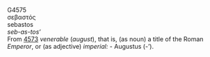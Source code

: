 <body>
  <p>G4575<br>  σεβαστός  <br> sebastos  <br><i>seb-as-tos‘ </i><br>From <a href="g4573.htm">4573</a>  <i>venerable</i> (<i>august</i>), that is, (as noun) a title of the Roman <i>Emperor</i>, or (as adjective) <i>imperial:</i> - Augustus (-’).<br></p>
 </body>